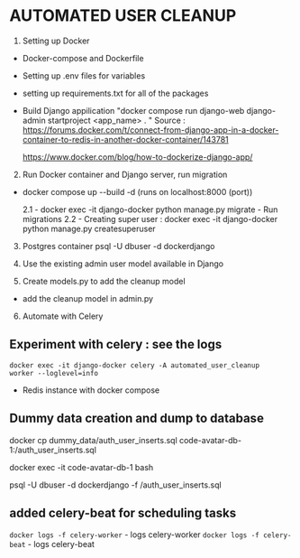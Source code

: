 # AUTOMATED USER CLEANUP

1. Setting up Docker

- Docker-compose and Dockerfile
- Setting up .env files for variables
- setting up requirements.txt for all of the packages
- Build Django appilication "docker compose run django-web django-admin startproject <app_name> . "
  Source : https://forums.docker.com/t/connect-from-django-app-in-a-docker-container-to-redis-in-another-docker-container/143781

  https://www.docker.com/blog/how-to-dockerize-django-app/

2. Run Docker container and Django server, run migration

- docker compose up --build -d (runs on localhost:8000 (port))

  2.1 - docker exec -it django-docker python manage.py migrate - Run migrations
  2.2 - Creating super user : docker exec -it django-docker python manage.py createsuperuser

3. Postgres container
   psql -U dbuser -d dockerdjango

4. Use the existing admin user model available in Django

5. Create models.py to add the cleanup model

- add the cleanup model in admin.py

6. Automate with Celery

## Experiment with celery : see the logs

<code>docker exec -it django-docker celery -A automated_user_cleanup worker --loglevel=info </code>

- Redis instance with docker compose

## Dummy data creation and dump to database

docker cp dummy_data/auth_user_inserts.sql code-avatar-db-1:/auth_user_inserts.sql

docker exec -it code-avatar-db-1 bash

psql -U dbuser -d dockerdjango -f /auth_user_inserts.sql

## added celery-beat for scheduling tasks

`docker logs -f celery-worker` - logs celery-worker
`docker logs -f celery-beat` - logs celery-beat
